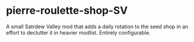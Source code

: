 # pierre-roulette-shop-SV
A small Satrdew Valley mod that adds a daily rotation to the seed shop in an effort to declutter it in heavier modlist. Entirely configurable.

